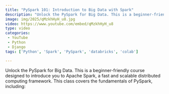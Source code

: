 ```yaml
---
title: "PySpark 101: Introduction to Big Data with Spark"
description: "Unlock the PySpark for Big Data. This is a beginner-friendly course designed to introduce you to Apache Spark, a fast and scalable distributed computing framework. This class covers the fundamentals of PySpark, including:"
image: img/2025/qMzkhHyH_u8.jpg
video: https://www.youtube.com/embed/qMzkhHyH_u8
type: video
categories:
 - YouTube
 - Python
 - Django
tags: ['Python', 'Spark', 'PySpark', 'databricks', 'colab']

---
```


Unlock the PySpark for Big Data. This is a beginner-friendly course designed to introduce you to Apache Spark, a fast and scalable distributed computing framework. This class covers the fundamentals of PySpark, including:
